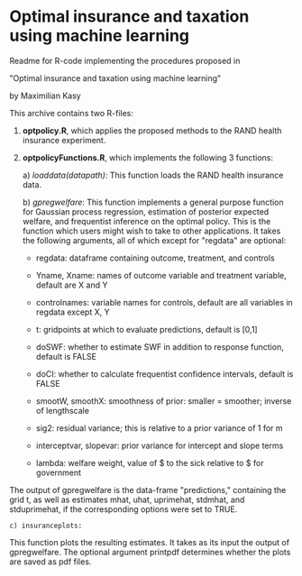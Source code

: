 # Optimal insurance and taxation using machine learning

Readme for R-code implementing the procedures proposed in

"Optimal insurance and taxation using machine learning"

by Maximilian Kasy

This archive contains two R-files:
1) **optpolicy.R**, which applies the proposed methods to the RAND health insurance experiment.

2) **optpolicyFunctions.R**, which implements the following 3 functions:

    a) *loaddata(datapath)*:
This function loads the RAND health insurance data.

    b) *gpregwelfare*:
This function implements a general purpose function for Gaussian process regression, estimation of posterior expected welfare, and frequentist inference on the optimal policy. This is the function which users might wish to take to other applications. It takes the following arguments, all of which except for "regdata" are optional:

      + regdata: dataframe containing outcome, treatment, and controls
      + Yname, Xname: names of outcome variable and treatment variable, default are X and Y
      + controlnames: variable names for controls, default are all variables in regdata except X, Y
      + t: gridpoints at which to evaluate predictions, default is [0,1]
      + doSWF: whether to estimate SWF in addition to response function, default is FALSE
      + doCI: whether to calculate frequentist confidence intervals, default is FALSE

      + smootW, smoothX: smoothness of prior: smaller = smoother; inverse of lengthscale
      + sig2: residual variance; this is relative to a prior variance of 1 for m
      + interceptvar, slopevar: prior variance for intercept and slope terms
      + lambda: welfare weight, value of $ to the sick relative to $ for government


The output of gpregwelfare is the data-frame "predictions," containing the grid t, as well as estimates mhat, uhat, uprimehat, stdmhat, and stduprimehat, if the corresponding options were set to TRUE.

                      
    c) insuranceplots:
This function plots the resulting estimates. It takes as its input the output of gpregwelfare.
The optional argument printpdf determines whether the plots are saved as pdf files.
